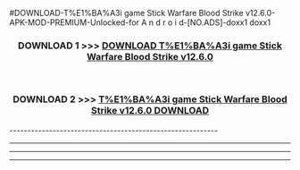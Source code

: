 #DOWNLOAD-T%E1%BA%A3i game Stick Warfare Blood Strike v12.6.0-APK-MOD-PREMIUM-Unlocked-for A n d r o i d-[NO.ADS]-doxx1 doxx1 



<div align="center">

<h3>DOWNLOAD 1 >>> <a href="https://t.co/FKmqrqFo6t??judul=T%E1%BA%A3i game Stick Warfare Blood Strike v12.6.0">DOWNLOAD T%E1%BA%A3i game Stick Warfare Blood Strike v12.6.0</a></h3><br>

<h3>DOWNLOAD 2 >>> <a href="https://t.co/FKmqrqFo6t??judul=T%E1%BA%A3i game Stick Warfare Blood Strike v12.6.0">T%E1%BA%A3i game Stick Warfare Blood Strike v12.6.0 DOWNLOAD </a></h3>

</div>
----------------------------------------------------------

----------------------------------------------------------

----------------------------------------------------------

----------------------------------------------------------



